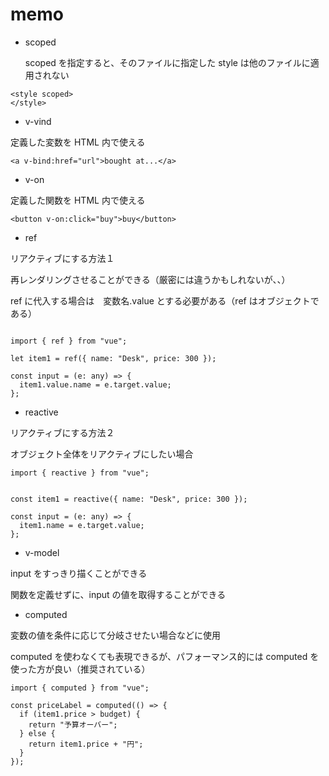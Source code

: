 # memo

- scoped

  scoped を指定すると、そのファイルに指定した style は他のファイルに適用されない

```
<style scoped>
</style>
```

- v-vind

定義した変数を HTML 内で使える

```
<a v-bind:href="url">bought at...</a>
```

- v-on

定義した関数を HTML 内で使える

```
<button v-on:click="buy">buy</button>
```

- ref

リアクティブにする方法１

再レンダリングさせることができる（厳密には違うかもしれないが、、）

ref に代入する場合は　変数名.value とする必要がある（ref はオブジェクトである）

```

import { ref } from "vue";

let item1 = ref({ name: "Desk", price: 300 });

const input = (e: any) => {
  item1.value.name = e.target.value;
};
```

- reactive

リアクティブにする方法２

オブジェクト全体をリアクティブにしたい場合

```
import { reactive } from "vue";


const item1 = reactive({ name: "Desk", price: 300 });

const input = (e: any) => {
  item1.name = e.target.value;
};

```

- v-model

input をすっきり描くことができる

関数を定義せずに、input の値を取得することができる

- computed

変数の値を条件に応じて分岐させたい場合などに使用

computed を使わなくても表現できるが、パフォーマンス的には computed を使った方が良い（推奨されている）

```
import { computed } from "vue";

const priceLabel = computed(() => {
  if (item1.price > budget) {
    return "予算オーバー";
  } else {
    return item1.price + "円";
  }
});
```

